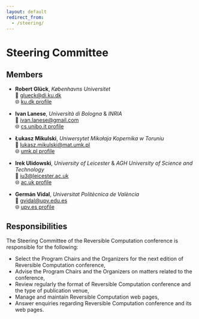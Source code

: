 ```yaml
---
layout: default
redirect_from:
  - /steering/
---
```


# Steering Committee

## Members

- **Robert Glück**, _Københavns Universitet_  
  📧 [glueck@di.ku.dk](mailto:glueck@di.ku.dk)  
  🌐 [ku.dk profile](https://researchprofiles.ku.dk/en/persons/robert-gl%C3%BCck)

- **Ivan Lanese**, _Università di Bologna_ & _INRIA_  
  📧 [ivan.lanese@gmail.com](mailto:ivan.lanese@gmail.com)  
  🌐 [cs.unibo.it profile](https://www.cs.unibo.it/~lanese/)

- **Łukasz Mikulski**, _Uniwersytet Mikołaja Kopernika w Toruniu_  
  📧 [lukasz.mikulski@mat.umk.pl](mailto:lukasz.mikulski@mat.umk.pl)  
  🌐 [umk.pl profile](https://damsi.umk.pl/en/centre/computer-science-formal-languages-and-concurrency/#Mikulski)

- **Irek Ulidowski**, _University of Leicester_ & _AGH University of Science and Technology_  
  📧 [iu3@leicester.ac.uk](mailto:iu3@leicester.ac.uk)  
  🌐 [ac.uk profile](https://www.cs.le.ac.uk/people/iulidowski/)
  
- **Germán Vidal**, _Universitat Politècnica de València_  
  📧 [gvidal@upv.edu.es](mailto:gvidal@upv.edu.es)  
  🌐 [upv.es profile](https://gvidal.webs.upv.es/)

## Responsibilities 

The Steering Committee of the Reversible Computation conference is responsible for the following:

- Select the Program Chairs and the Organizers for the next edition of Reversible Computation conference,
- Advise the Program Chairs and the Organizers on matters related to the conference,
- Review regularly the format of Reversible Computation conference and the type of publication venue,
- Manage and maintain Reversible Computation web pages,
- Answer enquiries regarding Reversible Computation conference and its web pages.

